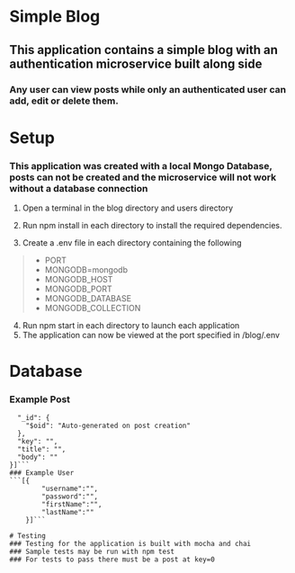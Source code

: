 # Simple Blog

## This application contains a simple blog with an authentication microservice built along side
### Any user can view posts while only an authenticated user can add, edit or delete them.   

# Setup
### This application was created with a local Mongo Database, posts can not be created and the microservice will not work without a database connection
1. Open a terminal in the blog directory and users directory  
2. Run npm install in each directory to install the required dependencies.

3. Create a .env file in each directory containing the following
> - PORT
> - MONGODB=mongodb
> - MONGODB_HOST
> - MONGODB_PORT     
> - MONGODB_DATABASE
> - MONGODB_COLLECTION
4. Run npm start in each directory to launch each application  
5. The application can now be viewed at the port specified in /blog/.env

# Database
### Example Post
```[{
  "_id": {
    "$oid": "Auto-generated on post creation"
  },
  "key": "",
  "title": "",
  "body": ""
}]```
### Example User
```[{
        "username":"",
        "password":"",
        "firstName":"",
        "lastName":""
    }]```

# Testing
### Testing for the application is built with mocha and chai  
### Sample tests may be run with npm test  
### For tests to pass there must be a post at key=0


